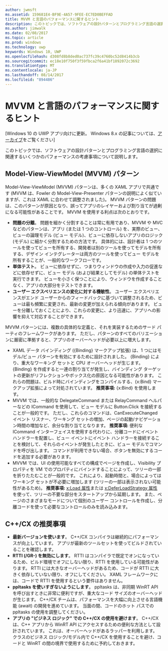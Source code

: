 ```yaml
---
author: jwmsft
ms.assetid: 159681E4-BF9E-4A57-9FEE-EC7ED0BEFFAD
title: MVVM と言語のパフォーマンスに関するヒント
description: このトピックでは、ソフトウェアの設計パターンとプログラミング言語の選択に関連するいくつかのパフォーマンスの考慮事項について説明します。
ms.author: jimwalk
ms.date: 02/08/2017
ms.topic: article
ms.prod: windows
ms.technology: uwp
keywords: Windows 10, UWP
ms.openlocfilehash: d308fd8b8ded0ac737fc39c4760bc52d8414b3cb
ms.sourcegitcommit: ec18e10f750f3f59fbca2f6a41bf1892072c3692
ms.translationtype: MT
ms.contentlocale: ja-JP
ms.lasthandoff: 08/14/2017
ms.locfileid: "894486"
---
```

# <a name="mvvm-and-language-performance-tips"></a>MVVM と言語のパフォーマンスに関するヒント

\[Windows 10 の UWP アプリ向けに更新。 Windows 8.x の記事については、[アーカイブ](http://go.microsoft.com/fwlink/p/?linkid=619132)をご覧ください\]

このトピックでは、ソフトウェアの設計パターンとプログラミング言語の選択に関連するいくつかのパフォーマンスの考慮事項について説明します。

## <a name="the-model-view-viewmodel-mvvm-pattern"></a>Model-View-ViewModel (MVVM) パターン

Model-View-ViewModel (MVVM) パターンは、多くの XAML アプリで共通です  (MVVM は、Fowler の Model-View-Presenter パターンの説明によく似ていますが、これは XAML に合わせて調整されました)。 MVVM パターンの問題は、このパターンが原因となり、誤ってアプリのレイヤーおよび割り当てが過剰になる可能性があることです。 MVVM を使用する利点は次のとおりです。

-   **問題の分離**。 問題を細かく分割することは常に有用であり、MVVM や MVC などのパターンは、アプリ (または 1 つのコントロール) を、実際のビュー、ビューの論理モデル (ビュー モデル)、ビューに依存しないアプリのロジック (モデル) に細かく分割するための方法です。 具体的には、設計者は 1 つのツールを使ってビューを所有する、開発者は別のツールを使ってモデルを所有する、デザイン インテグレーターは両方のツールを使ってビュー モデルを所有することが、一般的なワークフローです。
-   **単体テスト**。 ビューに依存せずに、つまりウィンドウの作成や入力の促進などに依存せずに、ビュー モデル (および結果としてモデル) の単体テストを実行できます。 ビューを小さく保つことにより、ウィンドウを作成することなく、アプリの大部分をテストできます。
-   **ユーザー エクスペリエンスの変化に対する機敏性**。 ユーザー エクスペリエンスがエンド ユーザーからのフィードバックに基づいて調整されるため、ビューは最も頻繁に変更され、最新の変更が加えられる傾向があります。 ビューを分離しておくことにより、これらの変更に、より迅速に、アプリへの影響を抑えて対応することができます。

MVVM パターンには、複数の具体的な定義と、それを実装するためのサード パーティのフレームワークがあります。 ただし、パターンのすべてのバリエーションに厳密に準拠すると、アプリのオーバーヘッドが必要以上に増大します。

-   XAML データ バインディング ({Binding} マークアップ拡張) は、1 つにはモデル/ビュー パターンを有効にするために設計されました。 {Binding} により、重大なワーキング セットと CPU オーバーヘッドが生じます。 {Binding} を作成すると一連の割り当てが発生し、バインディング ターゲットの更新がリフレクションやボックス化の原因となる可能性があります。 これらの問題は、ビルド時にバインディングをコンパイルする、{x:Bind} マークアップ拡張によって対処されています。 **推奨事項:** {x:Bind} を使用します。
-   MVVM では、一般的な DelegateCommand または RelayCommand ヘルパーなどの ICommand を使用して、ビュー モデルに Button.Click を接続することが一般的です。 ただし、これらのコマンドは、CanExecuteChanged イベント リスナー、ワーキング セットの増加、ページの起動/ナビゲーション時間の増加など、余分な割り当てとなります。 **推奨事項:** 便利な ICommand インターフェイスを使用する代わりに、分離コードにイベント ハンドラーを配置し、ビュー イベントにイベント ハンドラーを接続することを検討して、それらのイベントが発生したときに、ビュー モデルでコマンドを呼び出します。 コマンドが利用できない場合、ボタンを無効にするコードを追加する必要があります。
-   MVVM では、UI の使用可能なすべての構成でページを作成し、Visibility プロパティを VM でのプロパティにバインドすることによって、ツリーの一部を折りたたむことが一般的です。 これにより、起動時間と、場合によってはワーキング セットが不必要に増加します (ツリーの一部は表示されない可能性があるため)。 **推奨事項:** [x:Load 属性](../xaml-platform/x-load-attribute.md)または [x:DeferLoadStrategy 属性](../xaml-platform/x-deferloadstrategy-attribute.md) を使って、ツリーの不要な部分をスタートアップから延期します。 また、ページのさまざまなモードについて個別のユーザー コントロールを作成し、分離コードを使って必要なコントロールのみを読み込みます。

## <a name="ccx-recommendations"></a>C++/CX の推奨事項

-   **最新バージョンを使います**。 C++/CX コンパイラは継続的にパフォーマンスが向上しています。 アプリが最新のツールセットを使ってビルドされていることを確認します。
-   **RTTI (/GR-) を無効にします**。 RTTI はコンパイラで既定でオンになっているため、ビルド環境でオフにしない限り、RTTI を使用している可能性があります。 RTTI には大きなオーバーヘッドがあるため、コードが RTTI に大きく依存していない限り、オフにしてください。 XAML フレームワークには、コードで RTTI を使用するという要件はありません。
-   **ppltasks を使いすぎないようにします**。 ppltasks は、非同期 WinRT API を呼び出すときに非常に便利ですが、重大なコード サイズのオーバーヘッドが生じます。 C++/CX チームは、パフォーマンスを大幅に向上させる言語機能 (await) の開発を進めています。 当面の間、コードのホット パスでの ppltasks の使用を調整してください。
-   **アプリの "ビジネス ロジック" での C++/CX の使用を避けます**。 C++/CX は、C++ アプリから WinRT API にアクセスするための便利な方法として設計されています。 これは、オーバーヘッドがあるラッパーを利用します。 クラスのビジネス ロジック/モデル内で C++/CX を使用することを避け、コードと WinRT の間の境界で使用するために予約しておきます。
